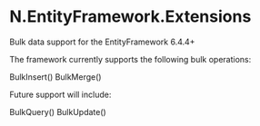 # N.EntityFramework.Extensions
Bulk data support for the EntityFramework 6.4.4+

The framework currently supports the following bulk operations:

  BulkInsert()
  BulkMerge()


Future support will include:

  BulkQuery()
  BulkUpdate()
  
